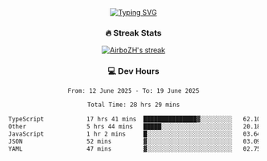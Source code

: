 
<div align="center">
  <a href="https://git.io/typing-svg"><img src="https://readme-typing-svg.demolab.com?font=Fira+Code&size=30&pause=1000&color=33F7F5&center=true&vCenter=true&width=435&lines=Hi+there+%F0%9F%91%8B+I+am+AirboZH+;Welcome+to+my+Github" alt="Typing SVG" /></a>

<h3>🔥 Streak Stats</h3>

<!-- GitHub Readme Streak Stats - https://github.com/DenverCoder1/github-readme-streak-stats -->
<p>
  <a href="https://github.com/DenverCoder1/github-readme-streak-stats">
    <img title="🔥 Get streak stats for your profile at git.io/streak-stats" alt="AirboZH's streak" src="https://streak-stats.demolab.com/?user=AirboZH&theme=monokai-metallian&hide_border=true"/>
  </a>
</p>

<h3>💻 Dev Hours</h3>
<!--START_SECTION:waka-->

```txt
From: 12 June 2025 - To: 19 June 2025

Total Time: 28 hrs 29 mins

TypeScript            17 hrs 41 mins  ███████████████▓░░░░░░░░░   62.10 %
Other                 5 hrs 44 mins   █████░░░░░░░░░░░░░░░░░░░░   20.18 %
JavaScript            1 hr 2 mins     █░░░░░░░░░░░░░░░░░░░░░░░░   03.64 %
JSON                  52 mins         ▓░░░░░░░░░░░░░░░░░░░░░░░░   03.09 %
YAML                  47 mins         ▓░░░░░░░░░░░░░░░░░░░░░░░░   02.75 %
```

<!--END_SECTION:waka-->
</div>  
